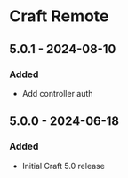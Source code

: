 # Craft Remote

## 5.0.1 - 2024-08-10
### Added
- Add controller auth

## 5.0.0 - 2024-06-18
### Added
- Initial Craft 5.0 release

